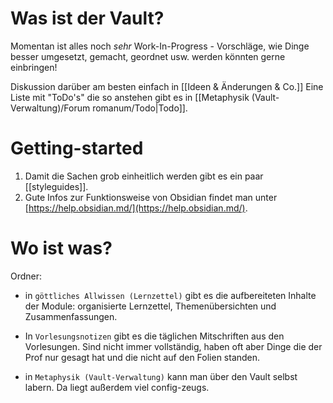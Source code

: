 
# Was ist der Vault?

Momentan ist alles noch *sehr* Work-In-Progress - Vorschläge, wie Dinge besser umgesetzt, gemacht, geordnet usw. werden könnten gerne einbringen!
   
   Diskussion darüber am besten einfach in [[Ideen & Änderungen & Co.]]
   Eine Liste mit "ToDo's" die so anstehen gibt es in [[Metaphysik (Vault-Verwaltung)/Forum romanum/Todo|Todo]].


# Getting-started
1. Damit die Sachen grob einheitlich werden gibt es ein paar [[styleguides]].
2. Gute Infos zur Funktionsweise von Obsidian findet man unter [https://help.obsidian.md/](https://help.obsidian.md/).

# Wo ist was?
Ordner:
- in `göttliches Allwissen (Lernzettel)` gibt es die aufbereiteten Inhalte der Module: organisierte Lernzettel, Themenübersichten und Zusammenfassungen.
  
- In `Vorlesungsnotizen` gibt es die täglichen Mitschriften aus den Vorlesungen. Sind nicht immer vollständig, haben oft aber Dinge die der Prof nur gesagt hat und die nicht auf den Folien standen.
  
- in `Metaphysik (Vault-Verwaltung)` kann man über den Vault selbst labern. Da liegt außerdem viel config-zeugs.



